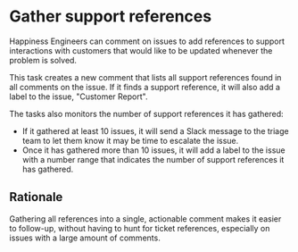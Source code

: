 # Gather support references

Happiness Engineers can comment on issues to add references to support interactions with customers that would like to be updated whenever the problem is solved.

This task creates a new comment that lists all support references found in all comments on the issue. If it finds a support reference, it will also add a label to the issue, "Customer Report".

The tasks also monitors the number of support references it has gathered:

- If it gathered at least 10 issues, it will send a Slack message to the triage team to let them know it may be time to escalate the issue.
- Once it has gathered more than 10 issues, it will add a label to the issue with a number range that indicates the number of support references it has gathered.

## Rationale

Gathering all references into a single, actionable comment makes it easier to follow-up, without having to hunt for ticket references, especially on issues with a large amount of comments.
